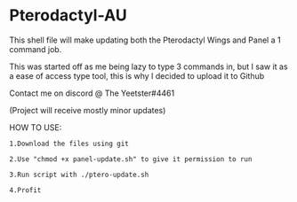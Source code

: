 # Pterodactyl-AU
This shell file will make updating both the Pterodactyl Wings and Panel a 1 command job.

This was started off as me being lazy to type 3 commands in, but I saw it as a ease of access type tool, this is why I decided to upload it to Github

Contact me on discord @ The Yeetster#4461

(Project will receive mostly minor updates)


HOW TO USE:

``1.Download the files using git``

``2.Use "chmod +x panel-update.sh" to give it permission to run``

``3.Run script with ./ptero-update.sh``

``4.Profit``
